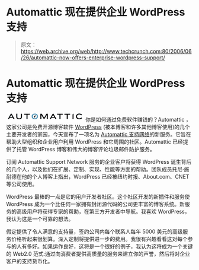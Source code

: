 # Automattic 现在提供企业 WordPress 支持

> 原文：<https://web.archive.org/web/http://www.techcrunch.com:80/2006/06/26/automattic-now-offers-enterprise-wordpress-support/>

# Automattic 现在提供企业 WordPress 支持

[![](img/3693ad51aa77ca4aa6081dc07eba65fa.png)](https://web.archive.org/web/20220112002544/http://automattic.com/) 你是如何通过免费软件赚钱的？Automattic ，这家公司是免费开源博客软件 [WordPress](https://web.archive.org/web/20220112002544/http://wordpress.org/) (被本博客和许多其他博客使用)的几个主要开发者的家园，今天宣布了一项名为 [Automattic 支持网络](https://web.archive.org/web/20220112002544/http://automattic.com/services/support-network/)的新服务。它旨在帮助大型组织和企业用户利用 WordPress 和它周围的社区。Automattic 已经提供了托管 WordPress 博客和伟大的博客评论垃圾邮件防护服务。

订阅 Automattic Support Network 服务的企业客户将获得 WordPress 诞生背后的几个人，以及他们在扩展、定制、实现、性能等方面的帮助。团队成员托尼·施耐德在他的个人博客上指出，WordPress 已经被纽约时报、About.com、CNET 等公司使用。

WordPress 最棒的一点是它的用户开发者社区。这个社区开发的新插件和服务使 WordPress 成为一个比任何一家拥有封闭源代码的公司更丰富的博客系统。新服务的高级用户将获得专家的帮助，在第三方开发者中导航。我喜欢 WordPress，我认为这是一个可靠的想法。

假定提供了令人满意的支持量，签约公司内每个联系人每年 5000 美元的高级服务价格听起来很划算。深入定制将提供进一步的费用。我很有兴趣看看这对每个参与的人有多好。如果运作良好，这将是一个很好的例子，我认为这将成为一个关键的 Web2.0 范式:通过向消费者提供高质量的服务来建立你的声誉，然后将对企业客户的支持货币化。